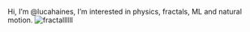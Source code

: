 Hi, I’m @lucahaines,
I’m interested in physics, fractals, ML and natural motion.
![fractallllll](tmp5prc0zvn.PNG.png)

